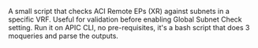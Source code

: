 A small script that checks ACI Remote EPs (XR) against subnets in a specific VRF. Useful for validation before enabling Global Subnet Check setting. Run it on APIC CLI, no pre-requisites, it's a bash script that does 3 moqueries and parse the outputs.
